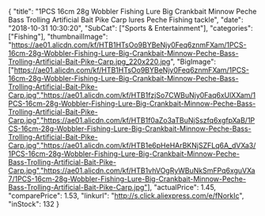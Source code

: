 {
	"title": "1PCS 16cm 28g Wobbler Fishing Lure Big Crankbait Minnow Peche Bass Trolling Artificial Bait Pike Carp lures Peche Fishing tackle",
	"date": "2018-10-31 10:30:20",
	"SubCat": ["Sports & Entertainment"],
	"categories": ["Fishing"],
	"thumbnailImage": "https://ae01.alicdn.com/kf/HTB1HTsOo9BYBeNjy0Feq6znmFXam/1PCS-16cm-28g-Wobbler-Fishing-Lure-Big-Crankbait-Minnow-Peche-Bass-Trolling-Artificial-Bait-Pike-Carp.jpg_220x220.jpg",
	"BigImage": ["https://ae01.alicdn.com/kf/HTB1HTsOo9BYBeNjy0Feq6znmFXam/1PCS-16cm-28g-Wobbler-Fishing-Lure-Big-Crankbait-Minnow-Peche-Bass-Trolling-Artificial-Bait-Pike-Carp.jpg","https://ae01.alicdn.com/kf/HTB1fzjSo7CWBuNjy0Faq6xUlXXam/1PCS-16cm-28g-Wobbler-Fishing-Lure-Big-Crankbait-Minnow-Peche-Bass-Trolling-Artificial-Bait-Pike-Carp.jpg","https://ae01.alicdn.com/kf/HTB1f0aZo3aTBuNjSszfq6xgfpXaB/1PCS-16cm-28g-Wobbler-Fishing-Lure-Big-Crankbait-Minnow-Peche-Bass-Trolling-Artificial-Bait-Pike-Carp.jpg","https://ae01.alicdn.com/kf/HTB1e6pHeHArBKNjSZFLq6A_dVXa3/1PCS-16cm-28g-Wobbler-Fishing-Lure-Big-Crankbait-Minnow-Peche-Bass-Trolling-Artificial-Bait-Pike-Carp.jpg","https://ae01.alicdn.com/kf/HTB1vhVOgRyWBuNkSmFPq6xguVXa7/1PCS-16cm-28g-Wobbler-Fishing-Lure-Big-Crankbait-Minnow-Peche-Bass-Trolling-Artificial-Bait-Pike-Carp.jpg"],
	"actualPrice": 1.45,
	"comparePrice": 1.53,
	"linkurl": "http://s.click.aliexpress.com/e/fNorkIc",
	"inStock": 132
}
